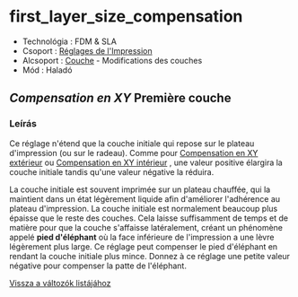 # first\_layer\_size\_compensation

* Technológia : FDM & SLA
* Csoport : [Réglages de l'Impression](../print_settings/print_settings.md)
* Alcsoport : [Couche](../print_settings/print_settings.md#couche) - Modifications des couches
* Mód : Haladó

## _Compensation en XY_ Première couche

### Leírás

Ce réglage n'étend que la couche initiale qui repose sur le plateau d'impression \(ou sur le radeau\). Comme pour [Compensation en XY extérieur](xy_size_compensation.md) ou [Compensation en XY intérieur](xy_inner_size_compensation.md) , une valeur positive élargira la couche initiale tandis qu'une valeur négative la réduira.

La couche initiale est souvent imprimée sur un plateau chauffée, qui la maintient dans un état légèrement liquide afin d'améliorer l'adhérence au plateau d'impression. La couche initiale est normalement beaucoup plus épaisse que le reste des couches. Cela laisse suffisamment de temps et de matière pour que la couche s'affaisse latéralement, créant un phénomène appelé **pied d'éléphant** où la face inférieure de l'impression a une lèvre légèrement plus large. Ce réglage peut compenser le pied d'éléphant en rendant la couche initiale plus mince. Donnez à ce réglage une petite valeur négative pour compenser la patte de l'éléphant.

[Vissza a változók listájához](variable_list.md)


